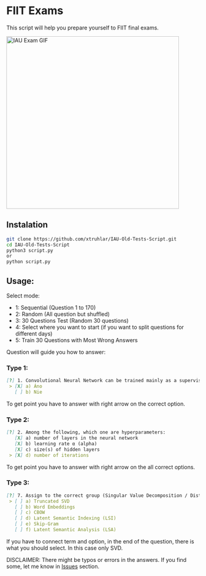 # FIIT Exams
This script will help you prepare yourself to FIIT final exams.

<img src="https://github.com/xtruhlar/IAU-Old-Tests-Script/blob/main/l.gif" width="450" alt="IAU Exam GIF">

## Instalation
```bash
git clone https://github.com/xtruhlar/IAU-Old-Tests-Script.git
cd IAU-Old-Tests-Script
python3 script.py
or
python script.py
```

## Usage:
Select mode:
- 1: Sequential (Question 1 to 170)
- 2: Random (All question but shuffled)
- 3: 30 Questions Test (Random 30 questions)
- 4: Select where you want to start (if you want to split questions for different days)
- 5: Train 30 Questions with Most Wrong Answers

Question will guide you how to answer:
### Type 1:
```md
[?] 1. Convolutional Neural Network can be trained mainly as a supervised learning.: 
 > [X] a) Áno
   [ ] b) Nie
```
To get point you have to answer with right arrow on the correct option.

### Type 2:
```md
[?] 2. Among the following, which one are hyperparameters: 
   [X] a) number of layers in the neural network
   [X] b) learning rate α (alpha)
   [X] c) size(s) of hidden layers
 > [X] d) number of iterations
```
To get point you have to answer with right arrow on the all correct options.

### Type 3:
```md
[?] 7. Assign to the correct group (Singular Value Decomposition / Distributional Semantics). Select only SVD ...: 
 > [ ] a) Truncated SVD
   [ ] b) Word Embeddings
   [ ] c) CBOW
   [ ] d) Latent Semantic Indexing (LSI)
   [ ] e) Skip-Gram
   [ ] f) Latent Semantic Analysis (LSA)

```
If you have to connect term and option, in the end of the question, there is what you should select. In this case only SVD.

DISCLAIMER: There might be typos or errors in the answers. If you find some, let me know in [Issues](https://github.com/xtruhlar/IAU-Old-Tests-Script/issues) section.

